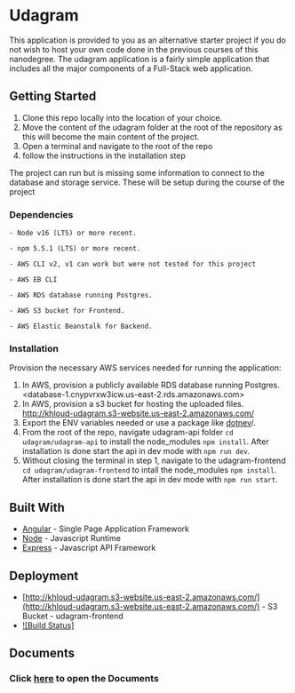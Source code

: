 # Udagram

This application is provided to you as an alternative starter project if you do not wish to host your own code done in the previous courses of this nanodegree. The udagram application is a fairly simple application that includes all the major components of a Full-Stack web application.

## Getting Started

1. Clone this repo locally into the location of your choice.
1. Move the content of the udagram folder at the root of the repository as this will become the main content of the project.
1. Open a terminal and navigate to the root of the repo
1. follow the instructions in the installation step

The project can run but is missing some information to connect to the database and storage service. These will be setup during the course of the project

### Dependencies

```text
- Node v16 (LTS) or more recent.

- npm 5.5.1 (LTS) or more recent.

- AWS CLI v2, v1 can work but were not tested for this project

- AWS EB CLI

- AWS RDS database running Postgres.

- AWS S3 bucket for Frontend.

- AWS Elastic Beanstalk for Backend.

```

### Installation

Provision the necessary AWS services needed for running the application:

1. In AWS, provision a publicly available RDS database running Postgres. <database-1.cnypvrxw3icw.us-east-2.rds.amazonaws.com>
1. In AWS, provision a s3 bucket for hosting the uploaded files. <http://khloud-udagram.s3-website.us-east-2.amazonaws.com/>
1. Export the ENV variables needed or use a package like [dotnev](https://www.npmjs.com/package/dotenv)/.
1. From the root of the repo, navigate udagram-api folder `cd udagram/udagram-api` to install the node_modules `npm install`. After installation is done start the api in dev mode with `npm run dev`.
1. Without closing the terminal in step 1, navigate to the udagram-frontend `cd udagram/udagram-frontend` to intall the node_modules `npm install`. After installation is done start the api in dev mode with `npm run start`.

## Built With

- [Angular](https://angular.io/) - Single Page Application Framework
- [Node](https://nodejs.org) - Javascript Runtime
- [Express](https://expressjs.com/) - Javascript API Framework

## Deployment

- [http://khloud-udagram.s3-website.us-east-2.amazonaws.com/](http://khloud-udagram.s3-website.us-east-2.amazonaws.com/) - S3 Bucket - udagram-frontend
- [![Build Status]](https://app.circleci.com/pipelines/github/Khloud-azeem/Udagram-Instagram-Replica)

## Documents

### Click [here](https://github.com/Khloud-azeem/Udagram-Instagram-Replica/tree/main/Documentation) to open the Documents
